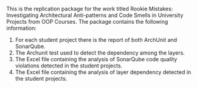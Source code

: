 This is the replication package for the work titled Rookie Mistakes: Investigating Architectural Anti-patterns and
Code Smells in University Projects from OOP Courses.
The package contains the following information:
1) For each student project there is the report of both ArchUnit and SonarQube.
2) The Archunit test used to detect the dependency among the layers.
3) The Excel file containing the analysis of SonarQube code quality violations detected in the student projects.
4) The Excel file containing the analysis of layer dependency detected in the student projects. 
